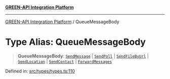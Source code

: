 [**GREEN-API Integration Platform**](../README.md)

***

[GREEN-API Integration Platform](../globals.md) / QueueMessageBody

# Type Alias: QueueMessageBody

> **QueueMessageBody**: [`SendMessage`](SendMessage.md) \| [`SendPoll`](SendPoll.md) \| [`SendFileByUrl`](SendFileByUrl.md) \| [`SendLocation`](SendLocation.md) \| [`SendContact`](SendContact.md) \| [`ForwardMessages`](ForwardMessages.md)

Defined in: [src/types/types.ts:110](https://github.com/green-api/greenapi-integration/blob/20ab1c18eae4ff2cd48cede03d005dd7127abc0b/src/types/types.ts#L110)
